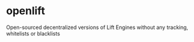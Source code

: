 # openlift
Open-sourced decentralized versions of Lift Engines without any tracking, whitelists or blacklists
